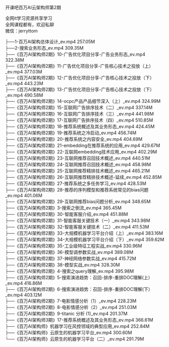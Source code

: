 开课吧百万AI云架构师第2期

全网it学习资源共享学习<br>全网课程都有，欢迎私聊<br>微信：jerryttom<br>

├──1-百万AI架构总体设计_ev.mp4 257.05M<br> ├──2-搜索业务形态_ev.mp4 309.35M<br> ├──《百万AI架构师2期》10-广告优化项目分享-广告业务形态_ev.mp4 322.38M<br> ├──《百万AI架构师2期》11-广告优化项目分享-广告核心技术之投放（上）_ev.mp4 377.03M<br> ├──《百万AI架构师2期》12-广告优化项目分享-广告核心技术之投放（下）_ev.mp4 443.23M<br> ├──《百万AI架构师2期》13-广告优化项目分享-广告核心技术之投放（下）_ev.mp4 490.58M<br> ├──《百万AI架构师2期》14-ocpc产品产品细节深入（上）_ev.mp4 324.99M<br> ├──《百万AI架构师2期》15-互联网广告排序技术（二）_ev.mp4 337.14M<br> ├──《百万AI架构师2期》16-互联网广告排序技术（三）_ev.mp4 441.98M<br> ├──《百万AI架构师2期》17-互联网广告排序技术（四）_ev.mp4 510.85M<br> ├──《百万AI架构师2期》18-推荐系统概述及其业务形态_ev.mp4 424.45M<br> ├──《百万AI架构师2期》19-推荐系统之冷启动_ev.mp4 456.74M<br> ├──《百万AI架构师2期》20-推荐系统之内容安全_ev.mp4 404.69M<br> ├──《百万AI架构师2期》21-embedding在推荐系统的应用_ev.mp4 429.67M<br> ├──《百万AI架构师2期》22-互联网embedding技术应用_ev.mp4 402.29M<br> ├──《百万AI架构师2期》23-互联网推荐召回技术概述_ev.mp4 440.51M<br> ├──《百万AI架构师2期》24-互联网推荐召回技术概述_ev.mp4 458.98M<br> ├──《百万AI架构师2期》25-互联网推荐精排技术概述_ev.mp4 465.21M<br> ├──《百万AI架构师2期》26-互联网推荐精排技术概述-延续_ev.mp4 452.85M<br> ├──《百万AI架构师2期》27-推荐系统之多任务学习_ev.mp4 428.53M<br> ├──《百万AI架构师2期》28-推荐的序列模型和推荐系统常见的bias问题_ev.mp4 401.06M<br> ├──《百万AI架构师2期》29-互联网推荐bias问题分析_ev.mp4 348.65M<br> ├──《百万AI架构师2期》3-搜索之倒流_ev.mp4 365.45M<br> ├──《百万AI架构师2期》30-智能客服介绍_ev.mp4 451.88M<br> ├──《百万AI架构师2期》31-智能客服关键技术（一）_ev.mp4 343.98M<br> ├──《百万AI架构师2期》32-智能客服关键技术（二）_ev.mp4 411.53M<br> ├──《百万AI架构师2期》33-大规模机器学习平台介绍（上）_ev.mp4 383.16M<br> ├──《百万AI架构师2期》34-大规模机器学习平台介绍（下）_ev.mp4 359.62M<br> ├──《百万AI架构师2期》35-工业级特征工程实战_ev.mp4 330.96M<br> ├──《百万AI架构师2期》36-模型调参数实战_ev.mp4 389.08M<br> ├──《百万AI架构师2期》37-神经网络参数实战_ev.mp4 415.72M<br> ├──《百万AI架构师2期》38-模型实战_ev.mp4 328.30M<br> ├──《百万AI架构师2期》4-搜索之query理解_ev.mp4 395.98M<br> ├──《百万AI架构师2期》5-搜索演进趋势：召回-排序-重排DOC理解(上）_ev.mp4 416.86M<br> ├──《百万AI架构师2期》6-搜索演进趋势：召回-排序-重排DOC理解(下）_ev.mp4 403.12M<br> ├──《百万AI架构师2期》7-电影情感分析（1）_ev.mp4 228.23M<br> ├──《百万AI架构师2期》8-电影情感分析（2）_ev.mp4 251.03M<br> ├──《百万AI架构师2期》9-titanic 分析 (1)_ev.mp4 201.37M<br> ├──《百万AI架构师3期》17-推荐系统概述及其业务形态_ev.mp4 366.61M<br> ├──《百万AI架构师》机器学习在风控领域的典型应用_ev.mp4 252.84M<br> ├──《百万AI架构师》云原生的机器学习平台_ev.mp4 300.60M<br> └──《百万AI架构师》云原生的机器学习平台（二）_ev.mp4 291.79M